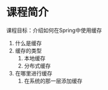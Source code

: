 # 课程简介

课程目标：介绍如何在Spring中使用缓存

1. 什么是缓存
2. 缓存的类型
   1. 本地缓存
   2. 分布式缓存
3. 在哪里进行缓存
   1. 在系统的那一层添加缓存



